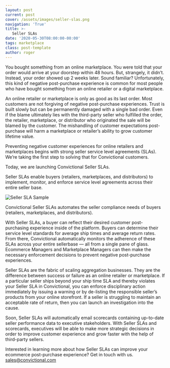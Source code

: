 ```yaml
---
layout: post
current: post
cover: /assets/images/seller-slas.png
navigation: 'True'
title: >-
   Seller SLAs
date: '2020-05-30T08:00:00-00:00'
tags: marketplace
class: post-template
author: roger
---
```

You bought something from an online marketplace. You were told that your order would arrive at your doorstep within 48 hours. But, strangely, it didn’t. Instead, your order showed up 2 weeks later. Sound familiar? Unfortunately, this kind of negative post-purchase experience is common for most people who have bought something from an online retailer or a digital marketplace. 

An online retailer or marketplace is only as good as its last order. Most customers are not forgiving of negative post-purchase experiences. Trust is built slowly but can be permanently damaged with a single bad order. Even if the blame ultimately lies with the third-party seller who fulfilled the order, the retailer, marketplace, or distributor who originated the sale will be blamed by the customer. The mishandling of customer expectations post-purchase will harm a marketplace or retailer’s ability to grow customer lifetime value.

Preventing negative customer experiences for online retailers and marketplaces begins with strong seller service level agreements (SLAs). We’re taking the first step to solving that for Convictional customers. 

Today, we are launching Convictional Seller SLAs. 

Seller SLAs enable buyers (retailers, marketplaces, and distributors) to implement, monitor, and enforce service level agreements across their entire seller base. 

![Seller SLA Sample](https://blog.convictional.com/assets/images/sample-seller-sla.png)

Convictional Seller SLAs automates the seller compliance needs of buyers (retailers, marketplaces, and distributors). 

With Seller SLAs, a buyer can reflect their desired customer post-purchasing experience inside of the platform. Buyers can determine their service level standards for average ship times and average return rates. From there, Convictional automatically monitors the adherence of these SLAs across your entire sellerbase — all from a single pane of glass. Ecommerce Managers and Marketplace Managers can then make the necessary enforcement decisions to prevent negative post-purchase experiences. 

Seller SLAs are the fabric of scaling aggregation businesses. They are the difference between success or failure as an online retailer or marketplace. If a particular seller ships beyond your ship time SLA and thereby violates your Seller SLA in Convictional, you can enforce disciplinary action immediately by issuing a warning or by de-listing the responsible seller’s products from your online storefront. If a seller is struggling to maintain an acceptable rate of return, then you can launch an investigation into the cause. 

Soon, Seller SLAs will automatically email scorecards containing up-to-date seller performance data to executive stakeholders. With Seller SLAs and scorecards, executives will be able to make more strategic decisions in order to improve customer experience and grow faster with the help of third-party sellers. 

Interested in learning more about how Seller SLAs can improve your ecommerce post-purchase experience? Get in touch with us. sales@convictional.com
